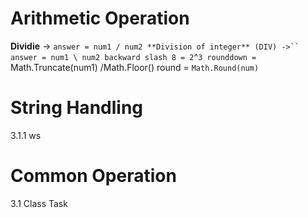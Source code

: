 # Arithmetic Operation
**Dividie** -> `answer = num1 / num2
**Division of integer** (DIV) ->`` answer = num1 \ num2
																	backward slash
			8 = 2`^`3
rounddown = `Math.Truncate(num1)
			/Math.Floor()
round = `Math.Round(num)`

# String Handling
3.1.1 ws

# Common Operation
3.1 Class Task
